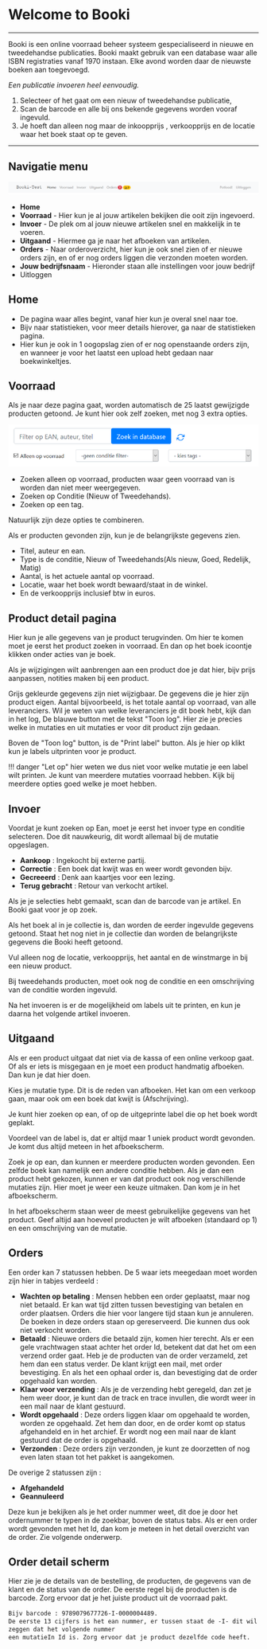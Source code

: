 # Welcome to Booki

---
Booki is een online voorraad beheer systeem gespecialiseerd in nieuwe en tweedehandse publicaties. 
Booki maakt gebruik van een database waar alle ISBN registraties vanaf 1970 instaan. 
Elke avond worden daar de nieuwste boeken aan toegevoegd. 

*Een publicatie invoeren heel eenvoudig.* 

1. Selecteer of het gaat om een nieuw of tweedehandse publicatie, 
2. Scan de barcode en alle bij ons bekende gegevens worden vooraf ingevuld. 
3. Je hoeft dan alleen nog maar de inkoopprijs , verkoopprijs en de locatie waar het boek staat op te geven.

---

## Navigatie menu

![De Booki Navbar](img\BookiNavbar.png)

* **Home**
* **Voorraad** - Hier kun je al jouw artikelen bekijken die ooit zijn ingevoerd.
* **Invoer** - De plek om al jouw nieuwe artikelen snel en makkelijk in te voeren.
* **Uitgaand** - Hiermee ga je naar het afboeken van artikelen.
* **Orders** - Naar orderoverzicht, hier kun je ook snel zien of er nieuwe orders zijn, en of er nog orders liggen die verzonden moeten worden.
* **Jouw bedrijfsnaam** - Hieronder staan alle instellingen voor jouw bedrijf
* Uitloggen

## Home

* De pagina waar alles begint, vanaf hier kun je overal snel naar toe.
* Bijv naar statistieken, voor meer details hierover, ga naar de statistieken pagina.
* Hier kun je ook in 1 oogopslag zien of er nog openstaande orders zijn, en wanneer je voor het laatst een upload hebt gedaan naar boekwinkeltjes.



## Voorraad

Als je naar deze pagina gaat, worden automatisch de 25 laatst gewijzigde producten getoond.
Je kunt hier ook zelf zoeken, met nog 3 extra opties.

![De Booki voorraad search](img\VoorraadSearch.png)

* Zoeken alleen op voorraad, producten waar geen voorraad van is worden dan niet meer weergegeven.
* Zoeken op Conditie (Nieuw of Tweedehands).
* Zoeken op een tag.

Natuurlijk zijn deze opties te combineren.

Als er producten gevonden zijn, kun je de belangrijkste gegevens zien. 

* Titel, auteur en ean.
* Type is de conditie, Nieuw of Tweedehands(Als nieuw, Goed, Redelijk, Matig)
* Aantal, is het actuele aantal op voorraad.
* Locatie, waar het boek wordt bewaard/staat in de winkel.
* En de verkoopprijs inclusief btw in euros.

## Product detail pagina

Hier kun je alle gegevens van je product terugvinden. Om hier te komen moet je eerst het product zoeken in voorraad. 
En dan op het boek icoontje klikken onder acties van je boek.

Als je wijzigingen wilt aanbrengen aan een product doe je dat hier, bijv prijs aanpassen, notities maken bij een product.

Grijs gekleurde gegevens zijn niet wijzigbaar. De gegevens die je hier zijn product eigen. Aantal bijvoorbeeld, is het totale aantal op
voorraad, van alle leveranciers. Wil je weten van welke leveranciers je dit boek hebt, kijk dan in het log, De blauwe button met 
de tekst "Toon log". Hier zie je precies welke in mutaties en uit mutaties er voor dit product zijn gedaan. 

Boven de "Toon log" button, is de "Print label" button. Als je hier op klikt kun je labels uitprinten voor je product. 

!!! danger "Let op"
	hier weten we dus niet voor welke mutatie je een label wilt printen. Je kunt van meerdere mutaties voorraad hebben. Kijk bij meerdere opties goed welke je moet hebben. 

## Invoer
 
 Voordat je kunt zoeken op Ean, moet je eerst het invoer type en conditie selecteren. Doe dit nauwkeurig, dit wordt allemaal bij de mutatie opgeslagen.
 
* **Aankoop** : Ingekocht bij externe partij.
* **Correctie** : Een boek dat kwijt was en weer wordt gevonden bijv.
* **Gecreeerd** : Denk aan kaartjes voor een lezing.
* **Terug gebracht** : Retour van verkocht artikel.
    
Als je je selecties hebt gemaakt, scan dan de barcode van je artikel. En Booki gaat voor je op zoek.

Als het boek al in je collectie is, dan worden de eerder ingevulde gegevens getoond. Staat het nog niet in je collectie dan worden 
de belangrijkste gegevens die Booki heeft getoond.

Vul alleen nog de locatie, verkoopprijs, het aantal en de winstmarge in bij een nieuw product.

Bij tweedehands producten, moet ook nog de conditie en een omschrijving van de conditie worden ingevuld.    

Na het invoeren is er de mogelijkheid om labels uit te printen, en kun je daarna het volgende artikel invoeren.

## Uitgaand 

Als er een product uitgaat dat niet via de kassa of een online verkoop gaat. Of als er iets is misgegaan en je moet een product handmatig afboeken. 
Dan kun je dat hier doen. 

Kies je mutatie type. Dit is de reden van afboeken. Het kan om een verkoop gaan, maar ook om een boek dat kwijt is (Afschrijving).

Je kunt hier zoeken op ean, of op de uitgeprinte label die op het boek wordt geplakt.

Voordeel van de label is, dat er altijd maar 1 uniek product wordt gevonden. Je komt dus altijd meteen in het afboekscherm.

Zoek je op ean, dan kunnen er meerdere producten worden gevonden. Een zelfde boek kan namelijk een andere conditie hebben.
Als je dan een product hebt gekozen, kunnen er van dat product ook nog verschillende mutaties zijn. Hier moet je weer een keuze uitmaken.
Dan kom je in het afboekscherm.

In het afboekscherm staan weer de meest gebruikelijke gegevens van het product. 
Geef altijd aan hoeveel producten je wilt afboeken (standaard op 1) en een omschrijving van de mutatie.
    
## Orders

Een order kan 7 statussen hebben. De 5 waar iets meegedaan moet worden zijn hier in tabjes verdeeld :

* **Wachten op betaling** : Mensen hebben een order geplaatst, maar nog niet betaald. Er kan wat tijd zitten tussen bevestiging van betalen en order plaatsen. 
Orders die hier voor langere tijd staan kun je annuleren. De boeken in deze orders staan op gereserveerd. Die kunnen dus ook niet verkocht worden.
* **Betaald** : Nieuwe orders die betaald zijn, komen hier terecht. Als er een gele vrachtwagen staat achter het order Id, betekent dat dat het om een verzend order gaat.
Heb je de producten van de order verzameld, zet hem dan een status verder. De klant krijgt een mail, met order bevestiging. 
En als het een ophaal order is, dan bevestiging dat de order opgehaald kan worden.
* **Klaar voor verzending** : Als je de verzending hebt geregeld, dan zet je hem weer door, je kunt dan de track en trace invullen, 
die wordt weer in een mail naar de klant gestuurd.
* **Wordt opgehaald** : Deze orders liggen klaar om opgehaald te worden, worden ze opgehaald. Zet hem dan door, en de order komt op status afgehandeld en in het archief.
Er wordt nog een mail naar de klant gestuurd dat de order is opgehaald.
* **Verzonden** : Deze orders zijn verzonden, je kunt ze doorzetten of nog even laten staan tot het pakket is aangekomen.
    
De overige 2 statussen zijn :

* **Afgehandeld**
* **Geannuleerd**  
  
Deze kun je bekijken als je het order nummer weet, dit doe je door het ordernummer te typen in de zoekbar, boven de status tabs. Als er een order wordt gevonden met het Id,
dan kom je meteen in het detail overzicht van de order. Zie volgende onderwerp.

## Order detail scherm 

Hier zie je de details van de bestelling, de producten, de gegevens van de klant en de status van de order. De eerste regel bij de producten is de barcode.
Zorg ervoor dat je het juiste product uit de voorraad pakt. 

    Bijv barcode : 9789079677726-I-0000004489.
    De eerste 13 cijfers is het ean nummer, er tussen staat de -I- dit wil zeggen dat het volgende nummer 
    een mutatieIn Id is. Zorg ervoor dat je product dezelfde code heeft.
          
